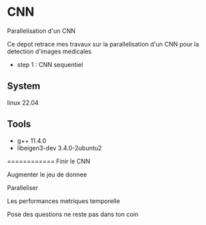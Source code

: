 # CNN
Parallelisation d'un CNN

Ce depot retrace mes travaux sur la parallelisation d'un CNN pour la detection d'images medicales
- step 1 : CNN sequentiel 


## System
linux                                       22.04


## Tools

- g++                                        11.4.0
- libeigen3-dev                              3.4.0-2ubuntu2 

============
Finir le CNN

Augmenter le jeu de donnee

Paralleliser

Les performances metriques temporelle

Pose des questions ne reste pas dans ton coin
